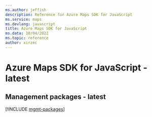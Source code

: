 ```yaml
---
ms.author: jeffish
description: Reference for Azure Maps SDK for JavaScript
ms.service: maps
ms.devlang: javascript
title: Azure Maps SDK for JavaScript
ms.data: 10/04/2022
ms.topic: reference
author: xirzec
---
```

# Azure Maps SDK for JavaScript - latest

## Management packages - latest
[!INCLUDE [mgmt-packages](maps-mgmt-index.md)]